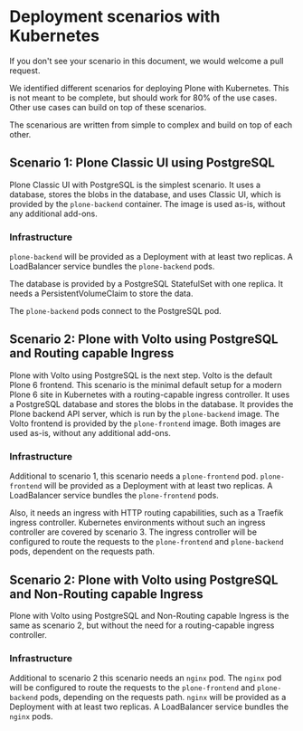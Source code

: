 # Deployment scenarios with Kubernetes

If you don't see your scenario in this document, we would welcome a pull request.

We identified different scenarios for deploying Plone with Kubernetes.
This is not meant to be complete, but should work for 80% of the use cases.
Other use cases can build on top of these scenarios.

The scenarious are written from simple to complex and build on top of each other.

## Scenario 1: Plone Classic UI using PostgreSQL
Plone Classic UI with PostgreSQL is the simplest scenario.
It uses a database, stores the blobs in the database, and uses Classic UI, which is provided by the `plone-backend` container.
The image is used as-is, without any additional add-ons.

### Infrastructure
`plone-backend` will be provided as a Deployment with at least two replicas.
A LoadBalancer service bundles the `plone-backend` pods.

The database is provided by a PostgreSQL StatefulSet with one replica.
It needs a PersistentVolumeClaim to store the data.

The `plone-backend` pods connect to the PostgreSQL pod.

## Scenario 2: Plone with Volto using PostgreSQL and Routing capable Ingress
Plone with Volto using PostgreSQL is the next step.
Volto is the default Plone 6 frontend.
This scenario is the minimal default setup for a modern Plone 6 site in Kubernetes with a routing-capable ingress controller.
It uses a PostgreSQL database and stores the blobs in the database.
It provides the Plone backend API server, which is run by the `plone-backend` image.
The Volto frontend is provided by the `plone-frontend` image.
Both images are used as-is, without any additional add-ons.

### Infrastructure
Additional to scenario 1, this scenario needs a `plone-frontend` pod.
`plone-frontend` will be provided as a Deployment with at least two replicas.
A LoadBalancer service bundles the `plone-frontend` pods.

Also, it needs an ingress with HTTP routing capabilities, such as a Traefik ingress controller.
Kubernetes environments without such an ingress controller are covered by scenario 3.
The ingress controller will be configured to route the requests to the `plone-frontend` and `plone-backend` pods, dependent on the requests path.

## Scenario 2: Plone with Volto using PostgreSQL and Non-Routing capable Ingress
Plone with Volto using PostgreSQL and Non-Routing capable Ingress is the same as scenario 2, but without the need for a routing-capable ingress controller.

### Infrastructure
Additional to scenario 2 this scenario needs an `nginx` pod.
The `nginx` pod will be configured to route the requests to the `plone-frontend` and `plone-backend` pods, depending on the requests path.
`nginx` will be provided as a Deployment with at least two replicas.
A LoadBalancer service bundles the `nginx` pods.

